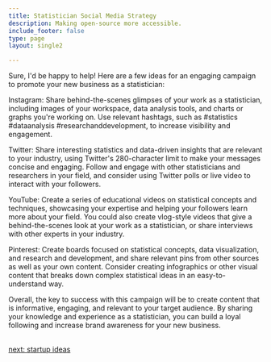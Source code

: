 ```yaml
---
title: Statistician Social Media Strategy
description: Making open-source more accessible.
include_footer: false
type: page
layout: single2

---
```


<p>
Sure, I'd be happy to help! Here are a few ideas for an engaging campaign to promote your new business as a statistician:

Instagram: Share behind-the-scenes glimpses of your work as a statistician, including images of your workspace, data analysis tools, and charts or graphs you're working on. Use relevant hashtags, such as #statistics #dataanalysis #researchanddevelopment, to increase visibility and engagement.

Twitter: Share interesting statistics and data-driven insights that are relevant to your industry, using Twitter's 280-character limit to make your messages concise and engaging. Follow and engage with other statisticians and researchers in your field, and consider using Twitter polls or live video to interact with your followers.

YouTube: Create a series of educational videos on statistical concepts and techniques, showcasing your expertise and helping your followers learn more about your field. You could also create vlog-style videos that give a behind-the-scenes look at your work as a statistician, or share interviews with other experts in your industry.

Pinterest: Create boards focused on statistical concepts, data visualization, and research and development, and share relevant pins from other sources as well as your own content. Consider creating infographics or other visual content that breaks down complex statistical ideas in an easy-to-understand way.

Overall, the key to success with this campaign will be to create content that is informative, engaging, and relevant to your target audience. By sharing your knowledge and experience as a statistician, you can build a loyal following and increase brand awareness for your new business.

<br>
<a href="https://workdojos.com/statistician/startup">next: startup ideas</a>
</p>